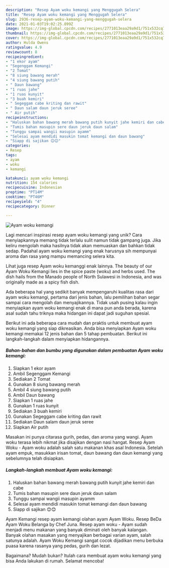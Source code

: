 ```yaml
---
description: "Resep Ayam woku kemangi yang Menggugah Selera"
title: "Resep Ayam woku kemangi yang Menggugah Selera"
slug: 2936-resep-ayam-woku-kemangi-yang-menggugah-selera
date: 2021-01-03T19:02:25.899Z
image: https://img-global.cpcdn.com/recipes/2771013eaa29a9d1/751x532cq70/ayam-woku-kemangi-foto-resep-utama.jpg
thumbnail: https://img-global.cpcdn.com/recipes/2771013eaa29a9d1/751x532cq70/ayam-woku-kemangi-foto-resep-utama.jpg
cover: https://img-global.cpcdn.com/recipes/2771013eaa29a9d1/751x532cq70/ayam-woku-kemangi-foto-resep-utama.jpg
author: Hulda Owens
ratingvalue: 4.9
reviewcount: 8
recipeingredient:
- "1 ekor ayam"
- "Segenggam Kemangi"
- "2 Tomat"
- "8 siung bawang merah"
- "4 siung bawang putih"
- " Daun bawang"
- "1 ruas jahe"
- "1 ruas kunyit"
- "3 buah kemiri"
- " Segeggam cabe kriting dan rawit"
- " Daun salam daun jeruk seree"
- " Air putih"
recipeinstructions:
- "Haluskan bahan bawang merah bawang putih kunyit jahe kemiri dan cabe"
- "Tumis bahan masupin sere daun jeruk daun salam"
- "Tunggu sampai wangii masupin ayamm"
- "Selesai ayam mendidi masukin tomat kemangi dan daun bawang"
- "Siapp di sajikan 😊😊"
categories:
- Resep
tags:
- ayam
- woku
- kemangi

katakunci: ayam woku kemangi 
nutrition: 154 calories
recipecuisine: Indonesian
preptime: "PT14M"
cooktime: "PT46M"
recipeyield: "4"
recipecategory: Dinner

---
```



![Ayam woku kemangi](https://img-global.cpcdn.com/recipes/2771013eaa29a9d1/751x532cq70/ayam-woku-kemangi-foto-resep-utama.jpg)

Lagi mencari inspirasi resep ayam woku kemangi yang unik? Cara menyiapkannya memang tidak terlalu sulit namun tidak gampang juga. Jika keliru mengolah maka hasilnya tidak akan memuaskan dan bahkan tidak sedap. Padahal ayam woku kemangi yang enak harusnya sih mempunyai aroma dan rasa yang mampu memancing selera kita.

Lihat juga resep Ayam woku kemanggi enak lainnya. The beauty of our Ayam Woku Kemangi lies in the spice paste (woku) and herbs used. The dish hails from the Manado people of North Sulawesi in Indonesia, and was originally made as a spicy fish dish.

Ada beberapa hal yang sedikit banyak mempengaruhi kualitas rasa dari ayam woku kemangi, pertama dari jenis bahan, lalu pemilihan bahan segar sampai cara mengolah dan menyajikannya. Tidak usah pusing kalau ingin menyiapkan ayam woku kemangi enak di mana pun anda berada, karena asal sudah tahu triknya maka hidangan ini dapat jadi suguhan spesial.


Berikut ini ada beberapa cara mudah dan praktis untuk membuat ayam woku kemangi yang siap dikreasikan. Anda bisa menyiapkan Ayam woku kemangi memakai 12 jenis bahan dan 5 tahap pembuatan. Berikut ini langkah-langkah dalam menyiapkan hidangannya.

<!--inarticleads1-->

##### Bahan-bahan dan bumbu yang digunakan dalam pembuatan Ayam woku kemangi:

1. Siapkan 1 ekor ayam
1. Ambil Segenggam Kemangi
1. Sediakan 2 Tomat
1. Gunakan 8 siung bawang merah
1. Ambil 4 siung bawang putih
1. Ambil  Daun bawang
1. Siapkan 1 ruas jahe
1. Gunakan 1 ruas kunyit
1. Sediakan 3 buah kemiri
1. Gunakan  Segeggam cabe kriting dan rawit
1. Sediakan  Daun salam daun jeruk seree
1. Siapkan  Air putih


Masakan ini punya citarasa gurih, pedas, dan aroma yang wangi. Ayam woku terasa lebih nikmat jika disajikan dengan nasi hangat. Resep Ayam Woku - Ayam woku adalah salah satu makanan khas asal Indonesia. Setelah ayam empuk, masukkan irisan tomat, daun bawang dan daun kemangi yang sebelumnya telah disiapkan. 

<!--inarticleads2-->

##### Langkah-langkah membuat Ayam woku kemangi:

1. Haluskan bahan bawang merah bawang putih kunyit jahe kemiri dan cabe
1. Tumis bahan masupin sere daun jeruk daun salam
1. Tunggu sampai wangii masupin ayamm
1. Selesai ayam mendidi masukin tomat kemangi dan daun bawang
1. Siapp di sajikan 😊😊


Ayam Kemangi resep ayam kemangi olahan ayam Ayam Woku. Resep BeDa Ayam Woku Belanga by Chef Juna. Resep ayam woku - Ayam sudah menjadi menu makanan yang banyak diminati oleh banyak kalangan. Banyak olahan masakan yang menyajikan berbagai varian ayam, salah satunya adalah. Ayam Woku Kemangi sangat cocok dijadikan menu berbuka puasa karena rasanya yang pedas, gurih dan lezat. 

Bagaimana? Mudah bukan? Itulah cara membuat ayam woku kemangi yang bisa Anda lakukan di rumah. Selamat mencoba!
